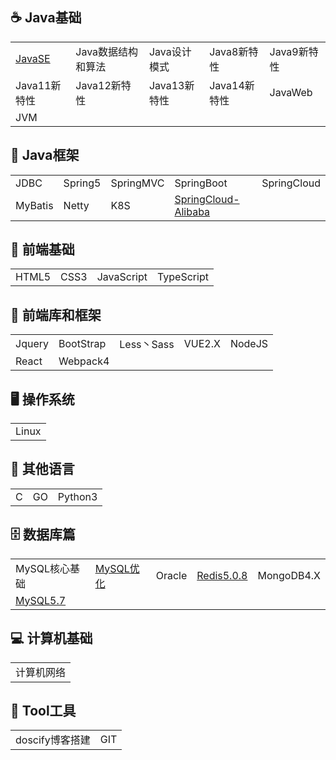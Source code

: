  <link rel="stylesheet" href="resource/css/README.css">

## ☕ Java基础

|              |                    |              |              |             |
| ------------ | ------------------ | ------------ | ------------ | ----------- |
| [JavaSE](尚硅谷系列笔记/尚硅谷-宋红康-JavaSE核心基础/README.md) | Java数据结构和算法 | Java设计模式 | Java8新特性  | Java9新特性 |
| Java11新特性 | Java12新特性       | Java13新特性 | Java14新特性 | JavaWeb     |
| JVM          |                    |              |              |             |



## 🍃 Java框架

|         |         |           |                                                              |             |
| ------- | ------- | --------- | ------------------------------------------------------------ | ----------- |
| JDBC    | Spring5 | SpringMVC | SpringBoot                                                   | SpringCloud |
| MyBatis | Netty   | K8S       | [SpringCloud-Alibaba](其他未分类笔记/SpringCloud-Alibaba/README.md) |             |



## 🎨 前端基础

|       |      |            |            |
| ----- | ---- | ---------- | ---------- |
| HTML5 | CSS3 | JavaScript | TypeScript |



## 🏡 前端库和框架

|        |           |            |        |        |
| ------ | --------- | ---------- | ------ | ------ |
| Jquery | BootStrap | Less丶Sass | VUE2.X | NodeJS |
| React  | Webpack4  |            |        |        |

## 🖥️ 操作系统

|       |
| ----- |
| Linux |



## 💬 其他语言

|      |      |         |
| ---- | ---- | ------- |
| C    | GO   | Python3 |



## 🗄️  数据库篇

|                                                              |                                                              |        |                                                              |            |
| ------------------------------------------------------------ | ------------------------------------------------------------ | ------ | ------------------------------------------------------------ | ---------- |
| MySQL核心基础                                                | [MySQL优化](尚硅谷系列笔记/尚硅谷-周阳-MySQL数据库优化/README.md) | Oracle | [Redis5.0.8](狂神说系列笔记/【狂神说Java】Redis最新超详细版教程通俗易懂/README.md) | MongoDB4.X |
| [MySQL5.7](狂神说系列笔记/【狂神说Java】MySQL最新教程通俗易懂/README.md) |                                                              |        |                                                              |            |



## 💻  计算机基础

|            |
| ---------- |
| 计算机网络 |



## 🔨 Tool工具

|                 |      |
| --------------- | ---- |
| doscify博客搭建 | GIT  |



